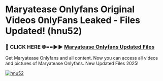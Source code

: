 # Maryatease Onlyfans Original Videos 0nlyFans Leaked - Files Updated! (hnu52)

<h3>🔴 CLICK HERE 🌐==►► <a href="https://tinyurl.com/2m67pmp6" rel="nofollow">Maryatease Onlyfans Updated Files</a></h3>

Get Maryatease Onlyfans and all content. Now you can access all videos and pictures of Maryatease Onlyfans. New Updated Files 2025!

[![hnu52](https://i.imgur.com/H4QAA4z.gif)](https://tinyurl.com/2m67pmp6)